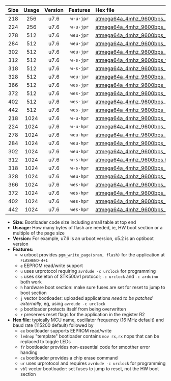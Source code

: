 |Size|Usage|Version|Features|Hex file|
|:-:|:-:|:-:|:-:|:--|
|218|256|u7.6|`w-u-jpr`|[atmega64a_4mhz_9600bps_ur_vbl.hex](https://raw.githubusercontent.com/stefanrueger/urboot/main/atmega64a_4mhz_9600bps_ur_vbl.hex)|
|224|256|u7.6|`w-u-jpr`|[atmega64a_4mhz_9600bps_lednop_ur_vbl.hex](https://raw.githubusercontent.com/stefanrueger/urboot/main/atmega64a_4mhz_9600bps_lednop_ur_vbl.hex)|
|278|512|u7.6|`weu-jpr`|[atmega64a_4mhz_9600bps_ee_ur_vbl.hex](https://raw.githubusercontent.com/stefanrueger/urboot/main/atmega64a_4mhz_9600bps_ee_ur_vbl.hex)|
|284|512|u7.6|`weu-jpr`|[atmega64a_4mhz_9600bps_ee_lednop_ur_vbl.hex](https://raw.githubusercontent.com/stefanrueger/urboot/main/atmega64a_4mhz_9600bps_ee_lednop_ur_vbl.hex)|
|302|512|u7.6|`weu-jpr`|[atmega64a_4mhz_9600bps_ee_lednop_fr_ur_vbl.hex](https://raw.githubusercontent.com/stefanrueger/urboot/main/atmega64a_4mhz_9600bps_ee_lednop_fr_ur_vbl.hex)|
|312|512|u7.6|`w-s-jpr`|[atmega64a_4mhz_9600bps_vbl.hex](https://raw.githubusercontent.com/stefanrueger/urboot/main/atmega64a_4mhz_9600bps_vbl.hex)|
|318|512|u7.6|`w-s-jpr`|[atmega64a_4mhz_9600bps_lednop_vbl.hex](https://raw.githubusercontent.com/stefanrueger/urboot/main/atmega64a_4mhz_9600bps_lednop_vbl.hex)|
|328|512|u7.6|`weu-jpr`|[atmega64a_4mhz_9600bps_ee_lednop_fr_ce_ur_vbl.hex](https://raw.githubusercontent.com/stefanrueger/urboot/main/atmega64a_4mhz_9600bps_ee_lednop_fr_ce_ur_vbl.hex)|
|366|512|u7.6|`wes-jpr`|[atmega64a_4mhz_9600bps_ee_vbl.hex](https://raw.githubusercontent.com/stefanrueger/urboot/main/atmega64a_4mhz_9600bps_ee_vbl.hex)|
|372|512|u7.6|`wes-jpr`|[atmega64a_4mhz_9600bps_ee_lednop_vbl.hex](https://raw.githubusercontent.com/stefanrueger/urboot/main/atmega64a_4mhz_9600bps_ee_lednop_vbl.hex)|
|402|512|u7.6|`wes-jpr`|[atmega64a_4mhz_9600bps_ee_lednop_fr_vbl.hex](https://raw.githubusercontent.com/stefanrueger/urboot/main/atmega64a_4mhz_9600bps_ee_lednop_fr_vbl.hex)|
|442|512|u7.6|`wes-jpr`|[atmega64a_4mhz_9600bps_ee_lednop_fr_ce_vbl.hex](https://raw.githubusercontent.com/stefanrueger/urboot/main/atmega64a_4mhz_9600bps_ee_lednop_fr_ce_vbl.hex)|
|218|1024|u7.6|`w-u-hpr`|[atmega64a_4mhz_9600bps_ur.hex](https://raw.githubusercontent.com/stefanrueger/urboot/main/atmega64a_4mhz_9600bps_ur.hex)|
|224|1024|u7.6|`w-u-hpr`|[atmega64a_4mhz_9600bps_lednop_ur.hex](https://raw.githubusercontent.com/stefanrueger/urboot/main/atmega64a_4mhz_9600bps_lednop_ur.hex)|
|278|1024|u7.6|`weu-hpr`|[atmega64a_4mhz_9600bps_ee_ur.hex](https://raw.githubusercontent.com/stefanrueger/urboot/main/atmega64a_4mhz_9600bps_ee_ur.hex)|
|284|1024|u7.6|`weu-hpr`|[atmega64a_4mhz_9600bps_ee_lednop_ur.hex](https://raw.githubusercontent.com/stefanrueger/urboot/main/atmega64a_4mhz_9600bps_ee_lednop_ur.hex)|
|302|1024|u7.6|`weu-hpr`|[atmega64a_4mhz_9600bps_ee_lednop_fr_ur.hex](https://raw.githubusercontent.com/stefanrueger/urboot/main/atmega64a_4mhz_9600bps_ee_lednop_fr_ur.hex)|
|312|1024|u7.6|`w-s-hpr`|[atmega64a_4mhz_9600bps.hex](https://raw.githubusercontent.com/stefanrueger/urboot/main/atmega64a_4mhz_9600bps.hex)|
|318|1024|u7.6|`w-s-hpr`|[atmega64a_4mhz_9600bps_lednop.hex](https://raw.githubusercontent.com/stefanrueger/urboot/main/atmega64a_4mhz_9600bps_lednop.hex)|
|328|1024|u7.6|`weu-hpr`|[atmega64a_4mhz_9600bps_ee_lednop_fr_ce_ur.hex](https://raw.githubusercontent.com/stefanrueger/urboot/main/atmega64a_4mhz_9600bps_ee_lednop_fr_ce_ur.hex)|
|366|1024|u7.6|`wes-hpr`|[atmega64a_4mhz_9600bps_ee.hex](https://raw.githubusercontent.com/stefanrueger/urboot/main/atmega64a_4mhz_9600bps_ee.hex)|
|372|1024|u7.6|`wes-hpr`|[atmega64a_4mhz_9600bps_ee_lednop.hex](https://raw.githubusercontent.com/stefanrueger/urboot/main/atmega64a_4mhz_9600bps_ee_lednop.hex)|
|402|1024|u7.6|`wes-hpr`|[atmega64a_4mhz_9600bps_ee_lednop_fr.hex](https://raw.githubusercontent.com/stefanrueger/urboot/main/atmega64a_4mhz_9600bps_ee_lednop_fr.hex)|
|442|1024|u7.6|`wes-hpr`|[atmega64a_4mhz_9600bps_ee_lednop_fr_ce.hex](https://raw.githubusercontent.com/stefanrueger/urboot/main/atmega64a_4mhz_9600bps_ee_lednop_fr_ce.hex)|

- **Size:** Bootloader code size including small table at top end
- **Useage:** How many bytes of flash are needed, ie, HW boot section or a multiple of the page size
- **Version:** For example, u7.6 is an urboot version, o5.2 is an optiboot version
- **Features:**
  + `w` urboot provides `pgm_write_page(sram, flash)` for the application at `FLASHEND-4+1`
  + `e` EEPROM read/write support
  + `u` uses urprotocol requiring `avrdude -c urclock` for programming
  + `s` uses skeleton of STK500v1 protocol; `-c urclock` and `-c arduino` both work
  + `h` hardware boot section: make sure fuses are set for reset to jump to boot section
  + `j` vector bootloader: uploaded applications *need to be patched externally*, eg, using `avrdude -c urclock`
  + `p` bootloader protects itself from being overwritten
  + `r` preserves reset flags for the application in the register R2
- **Hex file:** typically MCU name, oscillator frequency (16 MHz default) and baud rate (115200 default) followed by
  + `ee` bootloader supports EEPROM read/write
  + `lednop` "template" bootloader contains `mov rx,rx` nops that can be replaced to toggle LEDs
  + `fr` bootloader provides non-essential code for smoother error handing
  + `ce` bootloader provides a chip erase command
  + `ur` uses urprotocol and requires `avrdude -c urclock` for programming
  + `vbl` vector bootloader: set fuses to jump to reset, not the HW boot section
